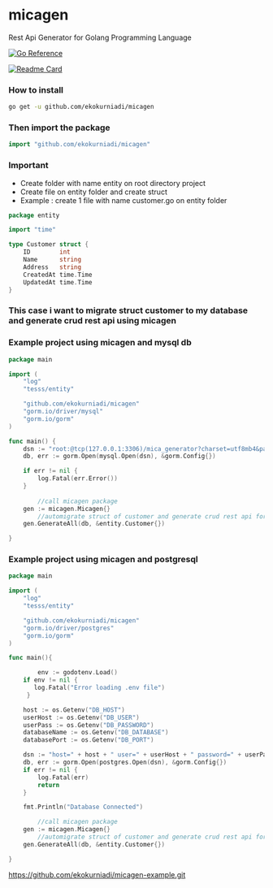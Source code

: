 # micagen
Rest Api Generator for Golang Programming Language

[![Go Reference](https://pkg.go.dev/badge/github.com/ekokurniadi/micagen.svg)](https://pkg.go.dev/github.com/ekokurniadi/micagen)

[![Readme Card](https://github-readme-stats.vercel.app/api/pin/?username=ekokurniadi&repo=micagen&theme=radical&show_icons=true)](https://github.com/anuraghazra/github-readme-stats)


### How to install
```sh
go get -u github.com/ekokurniadi/micagen
```

### Then import the package

```go
import "github.com/ekokurniadi/micagen"
```
### Important

- Create folder with name entity on root directory project
- Create file on entity folder and create struct
- Example :  create 1 file with name customer.go on entity folder
```go
package entity

import "time"

type Customer struct {
	ID        int
	Name      string
	Address   string
	CreatedAt time.Time
	UpdatedAt time.Time
}
```
### This case i want to migrate struct customer to my database and generate crud rest api using micagen


### Example project using micagen and mysql db
```go
package main

import (
	"log"
	"tesss/entity"

	"github.com/ekokurniadi/micagen"
	"gorm.io/driver/mysql"
	"gorm.io/gorm"
)

func main() {
	dsn := "root:@tcp(127.0.0.1:3306)/mica_generator?charset=utf8mb4&parseTime=True&loc=Local"
	db, err := gorm.Open(mysql.Open(dsn), &gorm.Config{})

	if err != nil {
		log.Fatal(err.Error())
	}
       
        //call micagen package
	gen := micagen.Micagen{}
        //automigrate struct of customer and generate crud rest api for customer
	gen.GenerateAll(db, &entity.Customer{})

}
```
### Example project using micagen and postgresql
```go
package main

import (
	"log"
	"tesss/entity"

	"github.com/ekokurniadi/micagen"
	"gorm.io/driver/postgres"
	"gorm.io/gorm"
)

func main(){

        env := godotenv.Load()
	if env != nil {
	   log.Fatal("Error loading .env file")
	 }

	host := os.Getenv("DB_HOST")
	userHost := os.Getenv("DB_USER")
	userPass := os.Getenv("DB_PASSWORD")
	databaseName := os.Getenv("DB_DATABASE")
	databasePort := os.Getenv("DB_PORT")

	dsn := "host=" + host + " user=" + userHost + " password=" + userPass + " dbname=" + databaseName + " port=" + databasePort + " sslmode=require TimeZone=Asia/Jakarta"
	db, err := gorm.Open(postgres.Open(dsn), &gorm.Config{})
	if err != nil {
		log.Fatal(err)
		return
	}

	fmt.Println("Database Connected")

        //call micagen package
	gen := micagen.Micagen{}
        //automigrate struct of customer and generate crud rest api for customer
	gen.GenerateAll(db, &entity.Customer{})

}
```
https://github.com/ekokurniadi/micagen-example.git
